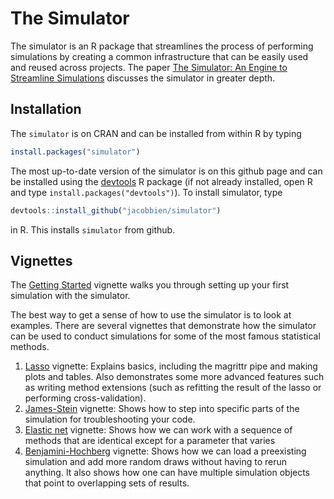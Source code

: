 
<!-- README.md is generated from README.Rmd. Please edit this file -->
The Simulator
=============

The simulator is an R package that streamlines the process of performing simulations by creating a common infrastructure that can be easily used and reused across projects. The paper [The Simulator: An Engine to Streamline Simulations](http://arxiv.org/abs/1607.00021) discusses the simulator in greater depth.

Installation
------------

The `simulator` is on CRAN and can be installed from within R by typing

``` r
install.packages("simulator")
```

The most up-to-date version of the simulator is on this github page and can be installed using the [devtools](https://cran.r-project.org/package=devtools) R package (if not already installed, open R and type `install.packages("devtools")`). To install simulator, type

``` r
devtools::install_github("jacobbien/simulator")
```

in R. This installs `simulator` from github.

Vignettes
---------

The [Getting Started](http://faculty.bscb.cornell.edu/~bien/simulator_vignettes/getting-started.html) vignette walks you through setting up your first simulation with the simulator.

The best way to get a sense of how to use the simulator is to look at examples. There are several vignettes that demonstrate how the simulator can be used to conduct simulations for some of the most famous statistical methods.

1.  [Lasso](http://faculty.bscb.cornell.edu/~bien/simulator_vignettes/lasso.html) vignette: Explains basics, including the magrittr pipe and making plots and tables. Also demonstrates some more advanced features such as writing method extensions (such as refitting the result of the lasso or performing cross-validation).
2.  [James-Stein](http://faculty.bscb.cornell.edu/~bien/simulator_vignettes/js.html) vignette: Shows how to step into specific parts of the simulation for troubleshooting your code.
3.  [Elastic net](http://faculty.bscb.cornell.edu/~bien/simulator_vignettes/en.html) vignette: Shows how we can work with a sequence of methods that are identical except for a parameter that varies
4.  [Benjamini-Hochberg](http://faculty.bscb.cornell.edu/~bien/simulator_vignettes/fdr.html) vignette: Shows how we can load a preexisting simulation and add more random draws without having to rerun anything. It also shows how one can have multiple simulation objects that point to overlapping sets of results.

